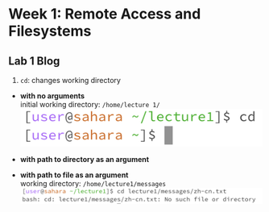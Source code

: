 # Week 1: Remote Access and Filesystems
## Lab 1 Blog
1.  `cd`: changes working directory
- **with no arguments** \
initial working directory: `/home/lecture 1/`
![Image](cdnoargs.png)

- **with path to directory as an argument** 


- **with path to file as an argument** \
working directory: `/home/lecture1/messages`
![Image](cdfilename.png)
